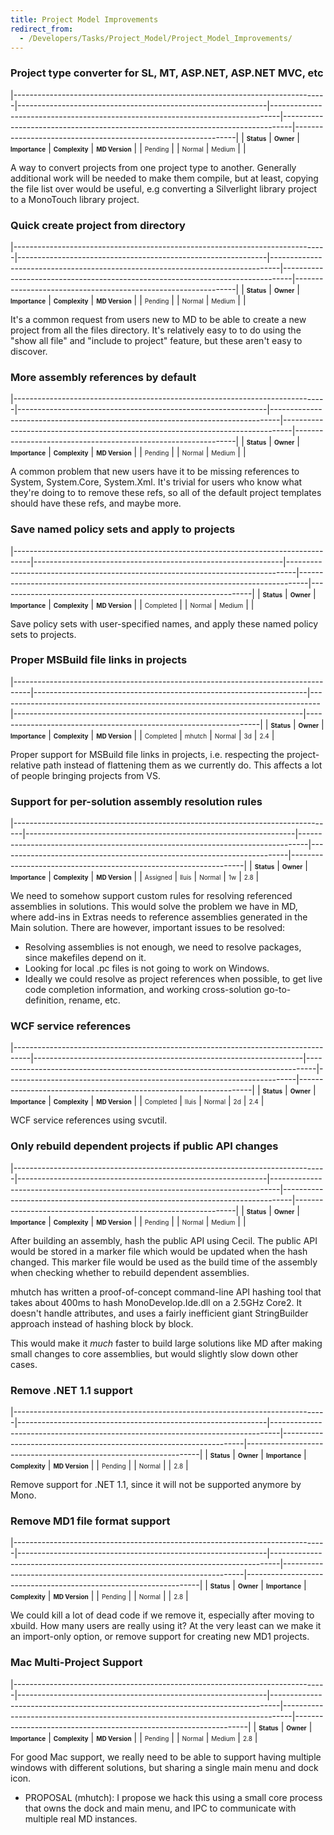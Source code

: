 ```yaml
---
title: Project Model Improvements
redirect_from:
  - /Developers/Tasks/Project_Model/Project_Model_Improvements/
---
```


### Project type converter for SL, MT, ASP.NET, ASP.NET MVC, etc

<span> </span>

<span id="_task_a_Projects.ProjectTypeConverter"></span><span> </span>

|------------------------------------------------------------------------------|--------------------------------------------------------------|--------------------------------------------------------------------------------|--------------------------------------------------------------------------------|---------------------------------------------------------------|
| **<span style="font-size: x-small;">Status</span>**                          | **<span style="font-size: x-small;">Owner</span>**           | **<span style="font-size: x-small;">Importance</span>**                        | **<span style="font-size: x-small;">Complexity</span>**                        | **<span style="font-size: x-small;">MD Version</span>**       |
| <span class="task-status-Pending" style="font-size: x-small;">Pending</span> | <span class="task-owner" style="font-size: x-small;"></span> | <span class="task-importance-Normal" style="font-size: x-small;">Normal</span> | <span class="task-complexity-Medium" style="font-size: x-small;">Medium</span> | <span class="task-target" style="font-size: x-small;"></span> |

A way to convert projects from one project type to another. Generally additional work will be needed to make them compile, but at least, copying the file list over would be useful, e.g converting a Silverlight library project to a MonoTouch library project.

### Quick create project from directory

<span> </span>

<span id="_task_a_Projects.ProjectFromDirectory"></span><span> </span>

|------------------------------------------------------------------------------|--------------------------------------------------------------|--------------------------------------------------------------------------------|--------------------------------------------------------------------------------|---------------------------------------------------------------|
| **<span style="font-size: x-small;">Status</span>**                          | **<span style="font-size: x-small;">Owner</span>**           | **<span style="font-size: x-small;">Importance</span>**                        | **<span style="font-size: x-small;">Complexity</span>**                        | **<span style="font-size: x-small;">MD Version</span>**       |
| <span class="task-status-Pending" style="font-size: x-small;">Pending</span> | <span class="task-owner" style="font-size: x-small;"></span> | <span class="task-importance-Normal" style="font-size: x-small;">Normal</span> | <span class="task-complexity-Medium" style="font-size: x-small;">Medium</span> | <span class="task-target" style="font-size: x-small;"></span> |

It's a common request from users new to MD to be able to create a new project from all the files directory. It's relatively easy to to do using the "show all file" and "include to project" feature, but these aren't easy to discover.

### More assembly references by default

<span> </span>

<span id="_task_a_Projects.MoreRefsByDefault"></span><span> </span>

|------------------------------------------------------------------------------|--------------------------------------------------------------|--------------------------------------------------------------------------------|--------------------------------------------------------------------------------|---------------------------------------------------------------|
| **<span style="font-size: x-small;">Status</span>**                          | **<span style="font-size: x-small;">Owner</span>**           | **<span style="font-size: x-small;">Importance</span>**                        | **<span style="font-size: x-small;">Complexity</span>**                        | **<span style="font-size: x-small;">MD Version</span>**       |
| <span class="task-status-Pending" style="font-size: x-small;">Pending</span> | <span class="task-owner" style="font-size: x-small;"></span> | <span class="task-importance-Normal" style="font-size: x-small;">Normal</span> | <span class="task-complexity-Medium" style="font-size: x-small;">Medium</span> | <span class="task-target" style="font-size: x-small;"></span> |

A common problem that new users have it to be missing references to System, System.Core, System.Xml. It's trivial for users who know what they're doing to to remove these refs, so all of the default project templates should have these refs, and maybe more.

### Save named policy sets and apply to projects

<span> </span>

<span id="_task_a_Projects.SaveNamedPolicies"></span><span> </span>

|----------------------------------------------------------------------------------|--------------------------------------------------------------|--------------------------------------------------------------------------------|--------------------------------------------------------------------------------|---------------------------------------------------------------|
| **<span style="font-size: x-small;">Status</span>**                              | **<span style="font-size: x-small;">Owner</span>**           | **<span style="font-size: x-small;">Importance</span>**                        | **<span style="font-size: x-small;">Complexity</span>**                        | **<span style="font-size: x-small;">MD Version</span>**       |
| <span class="task-status-Completed" style="font-size: x-small;">Completed</span> | <span class="task-owner" style="font-size: x-small;"></span> | <span class="task-importance-Normal" style="font-size: x-small;">Normal</span> | <span class="task-complexity-Medium" style="font-size: x-small;">Medium</span> | <span class="task-target" style="font-size: x-small;"></span> |

Save policy sets with user-specified names, and apply these named policy sets to projects. 

### Proper MSBuild file links in projects

<span> </span>

<span id="_task_a_Projects.MSBuildLinks"></span><span> </span>

|----------------------------------------------------------------------------------|--------------------------------------------------------------------|--------------------------------------------------------------------------------|------------------------------------------------------------------------|------------------------------------------------------------------|
| **<span style="font-size: x-small;">Status</span>**                              | **<span style="font-size: x-small;">Owner</span>**                 | **<span style="font-size: x-small;">Importance</span>**                        | **<span style="font-size: x-small;">Complexity</span>**                | **<span style="font-size: x-small;">MD Version</span>**          |
| <span class="task-status-Completed" style="font-size: x-small;">Completed</span> | <span class="task-owner" style="font-size: x-small;">mhutch</span> | <span class="task-importance-Normal" style="font-size: x-small;">Normal</span> | <span class="task-complexity-3d" style="font-size: x-small;">3d</span> | <span class="task-target" style="font-size: x-small;">2.4</span> |

Proper support for MSBuild file links in projects, i.e. respecting the project-relative path instead of flattening them as we currently do. This affects a lot of people bringing projects from VS.

### Support for per-solution assembly resolution rules

<span> </span>

<span id="_task_a_Projects.PerProjectAsmResolution"></span><span> </span>

|--------------------------------------------------------------------------------|-------------------------------------------------------------------|--------------------------------------------------------------------------------|------------------------------------------------------------------------|------------------------------------------------------------------|
| **<span style="font-size: x-small;">Status</span>**                            | **<span style="font-size: x-small;">Owner</span>**                | **<span style="font-size: x-small;">Importance</span>**                        | **<span style="font-size: x-small;">Complexity</span>**                | **<span style="font-size: x-small;">MD Version</span>**          |
| <span class="task-status-Assigned" style="font-size: x-small;">Assigned</span> | <span class="task-owner" style="font-size: x-small;">lluis</span> | <span class="task-importance-Normal" style="font-size: x-small;">Normal</span> | <span class="task-complexity-1w" style="font-size: x-small;">1w</span> | <span class="task-target" style="font-size: x-small;">2.8</span> |

We need to somehow support custom rules for resolving referenced assemblies in solutions. This would solve the problem we have in MD, where add-ins in Extras needs to reference assemblies generated in the Main solution. There are however, important issues to be resolved:

-   Resolving assemblies is not enough, we need to resolve packages, since makefiles depend on it.
-   Looking for local .pc files is not going to work on Windows.
-   Ideally we could resolve as project references when possible, to get live code completion information, and working cross-solution go-to-definition, rename, etc.

### WCF service references

<span> </span>

<span id="_task_a_Projects.WcfRefs"></span><span> </span>

|----------------------------------------------------------------------------------|-------------------------------------------------------------------|--------------------------------------------------------------------------------|------------------------------------------------------------------------|------------------------------------------------------------------|
| **<span style="font-size: x-small;">Status</span>**                              | **<span style="font-size: x-small;">Owner</span>**                | **<span style="font-size: x-small;">Importance</span>**                        | **<span style="font-size: x-small;">Complexity</span>**                | **<span style="font-size: x-small;">MD Version</span>**          |
| <span class="task-status-Completed" style="font-size: x-small;">Completed</span> | <span class="task-owner" style="font-size: x-small;">lluis</span> | <span class="task-importance-Normal" style="font-size: x-small;">Normal</span> | <span class="task-complexity-2d" style="font-size: x-small;">2d</span> | <span class="task-target" style="font-size: x-small;">2.4</span> |

WCF service references using svcutil.

### Only rebuild dependent projects if public API changes

<span> </span>

<span id="_task_a_Projects.RebuildOnlyAPIChange"></span><span> </span>

|------------------------------------------------------------------------------|--------------------------------------------------------------|--------------------------------------------------------------------------------|--------------------------------------------------------------------------------|---------------------------------------------------------------|
| **<span style="font-size: x-small;">Status</span>**                          | **<span style="font-size: x-small;">Owner</span>**           | **<span style="font-size: x-small;">Importance</span>**                        | **<span style="font-size: x-small;">Complexity</span>**                        | **<span style="font-size: x-small;">MD Version</span>**       |
| <span class="task-status-Pending" style="font-size: x-small;">Pending</span> | <span class="task-owner" style="font-size: x-small;"></span> | <span class="task-importance-Normal" style="font-size: x-small;">Normal</span> | <span class="task-complexity-Medium" style="font-size: x-small;">Medium</span> | <span class="task-target" style="font-size: x-small;"></span> |

After building an assembly, hash the public API using Cecil. The public API would be stored in a marker file which would be updated when the hash changed. This marker file would be used as the build time of the assembly when checking whether to rebuild dependent assemblies.

mhutch has written a proof-of-concept command-line API hashing tool that takes about 400ms to hash MonoDevelop.Ide.dll on a 2.5GHz Core2. It doesn't handle attributes, and uses a fairly inefficient giant StringBuilder approach instead of hashing block by block.

This would make it *much* faster to build large solutions like MD after making small changes to core assemblies, but would slightly slow down other cases.

### Remove .NET 1.1 support

<span> </span>

<span id="_task_a_Projects.RemoveNet11"></span><span> </span>

|------------------------------------------------------------------------------|--------------------------------------------------------------|--------------------------------------------------------------------------------|--------------------------------------------------------------------|------------------------------------------------------------------|
| **<span style="font-size: x-small;">Status</span>**                          | **<span style="font-size: x-small;">Owner</span>**           | **<span style="font-size: x-small;">Importance</span>**                        | **<span style="font-size: x-small;">Complexity</span>**            | **<span style="font-size: x-small;">MD Version</span>**          |
| <span class="task-status-Pending" style="font-size: x-small;">Pending</span> | <span class="task-owner" style="font-size: x-small;"></span> | <span class="task-importance-Normal" style="font-size: x-small;">Normal</span> | <span class="task-complexity-" style="font-size: x-small;"></span> | <span class="task-target" style="font-size: x-small;">2.8</span> |

Remove support for .NET 1.1, since it will not be supported anymore by Mono.

### Remove MD1 file format support

<span> </span>

<span id="_task_a_Projects.MD1Format"></span><span> </span>

|------------------------------------------------------------------------------|--------------------------------------------------------------|--------------------------------------------------------------------------------|--------------------------------------------------------------------|------------------------------------------------------------------|
| **<span style="font-size: x-small;">Status</span>**                          | **<span style="font-size: x-small;">Owner</span>**           | **<span style="font-size: x-small;">Importance</span>**                        | **<span style="font-size: x-small;">Complexity</span>**            | **<span style="font-size: x-small;">MD Version</span>**          |
| <span class="task-status-Pending" style="font-size: x-small;">Pending</span> | <span class="task-owner" style="font-size: x-small;"></span> | <span class="task-importance-Normal" style="font-size: x-small;">Normal</span> | <span class="task-complexity-" style="font-size: x-small;"></span> | <span class="task-target" style="font-size: x-small;">2.8</span> |

We could kill a lot of dead code if we remove it, especially after moving to xbuild. How many users are really using it? At the very least can we make it an import-only option, or remove support for creating new MD1 projects.

### Mac Multi-Project Support

<span> </span>

<span id="_task_a_Projects.MultiProjectSupport"></span><span> </span>

|------------------------------------------------------------------------------|--------------------------------------------------------------|--------------------------------------------------------------------------------|--------------------------------------------------------------------------------|------------------------------------------------------------------|
| **<span style="font-size: x-small;">Status</span>**                          | **<span style="font-size: x-small;">Owner</span>**           | **<span style="font-size: x-small;">Importance</span>**                        | **<span style="font-size: x-small;">Complexity</span>**                        | **<span style="font-size: x-small;">MD Version</span>**          |
| <span class="task-status-Pending" style="font-size: x-small;">Pending</span> | <span class="task-owner" style="font-size: x-small;"></span> | <span class="task-importance-Normal" style="font-size: x-small;">Normal</span> | <span class="task-complexity-Medium" style="font-size: x-small;">Medium</span> | <span class="task-target" style="font-size: x-small;">2.8</span> |

For good Mac support, we really need to be able to support having multiple windows with different solutions, but sharing a single main menu and dock icon.

-   PROPOSAL (mhutch): I propose we hack this using a small core process that owns the dock and main menu, and IPC to communicate with multiple real MD instances.
